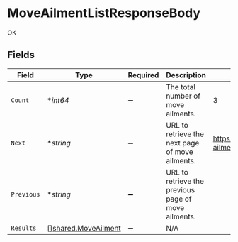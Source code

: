 # MoveAilmentListResponseBody

OK


## Fields

| Field                                                             | Type                                                              | Required                                                          | Description                                                       | Example                                                           |
| ----------------------------------------------------------------- | ----------------------------------------------------------------- | ----------------------------------------------------------------- | ----------------------------------------------------------------- | ----------------------------------------------------------------- |
| `Count`                                                           | **int64*                                                          | :heavy_minus_sign:                                                | The total number of move ailments.                                | 3                                                                 |
| `Next`                                                            | **string*                                                         | :heavy_minus_sign:                                                | URL to retrieve the next page of move ailments.                   | https://pokeapi.co/api/v2/move-ailment/?offset=20&limit=20        |
| `Previous`                                                        | **string*                                                         | :heavy_minus_sign:                                                | URL to retrieve the previous page of move ailments.               |                                                                   |
| `Results`                                                         | [][shared.MoveAilment](../../../pkg/models/shared/moveailment.md) | :heavy_minus_sign:                                                | N/A                                                               |                                                                   |